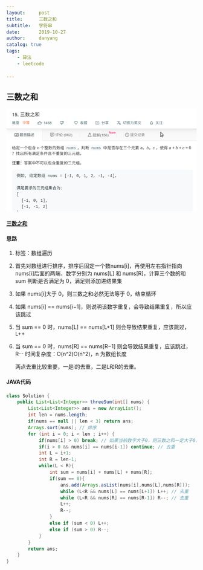 ```yaml
---
layout:     post
title:      三数之和
subtitle:   字符串
date:       2019-10-27
author:     danyang
catalog: true
tags:
    - 算法
    - leetcode

---
```


## 三数之和

![](../img/三数之和.png)

#### [三数之和](https://leetcode-cn.com/problems/3sum/)

#### 思路

1. 标签：数组遍历

2. 首先对数组进行排序，排序后固定一个数nums[i]，再使用左右指针指向nums[i]后面的两端，数字分别为 nums[L] 和 nums[R]，计算三个数的和 sum 判断是否满足为 0，满足则添加进结果集

3. 如果 nums[i]大于 0，则三数之和必然无法等于 0，结束循环

4. 如果 nums[i] == nums[i−1]，则说明该数字重复，会导致结果重复，所以应该跳过

5. 当 sum == 0 时，nums[L] == nums[L+1] 则会导致结果重复，应该跳过，L++

6. 当 sum == 0 时，nums[R] == nums[R−1] 则会导致结果重复，应该跳过，R--
   时间复杂度：O(n^2)O(n^2)，n 为数组长度

   两点去重比较重要，一是i的去重，二是L和R的去重。

#### JAVA代码

```java
class Solution {
    public List<List<Integer>> threeSum(int[] nums) {
        List<List<Integer>> ans = new ArrayList();
        int len = nums.length;
        if(nums == null || len < 3) return ans;
        Arrays.sort(nums); // 排序
        for (int i = 0; i < len ; i++) {
            if(nums[i] > 0) break; // 如果当前数字大于0，则三数之和一定大于0，所以结束循环
            if(i > 0 && nums[i] == nums[i-1]) continue; // 去重
            int L = i+1;
            int R = len-1;
            while(L < R){
                int sum = nums[i] + nums[L] + nums[R];
                if(sum == 0){
                    ans.add(Arrays.asList(nums[i],nums[L],nums[R]));
                    while (L<R && nums[L] == nums[L+1]) L++; // 去重
                    while (L<R && nums[R] == nums[R-1]) R--; // 去重
                    L++;
                    R--;
                }
                else if (sum < 0) L++;
                else if (sum > 0) R--;
            }
        }        
        return ans;
    }
}

```

